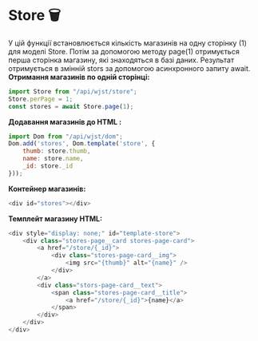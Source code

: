 # Store 🗑️
У цій функції встановлюється кількість магазинів на одну сторінку (1) для моделі Store. Потім за допомогою методу page(1) отримується перша сторінка магазину, які знаходяться в базі даних. Результат отримується в змінній stors за допомогою асинхронного запиту await.<br >
**Отримання магазинів по одній сторінці:**
```javascript
import Store from "/api/wjst/store";
Store.perPage = 1;
const stores = await Store.page(1);
```
**Додавання магазинів до HTML :**
```javascript
import Dom from "/api/wjst/dom";
Dom.add('stores', Dom.template('store', {
	thumb: store.thumb,
	name: store.name,
	_id: store._id
}));
```
**Контейнер магазинів:**
```javascript
<div id="stores"></div>
```
**Темплейт магазину HTML:**
```javascript
<div style="display: none;" id="template-store">
	<div class="stores-page__card stores-page-card">
		<a href="/store/{_id}">
			<div class="stores-page-card__img">
				<img src="{thumb}" alt="{name}" />
			</div>
		</a>
		<div class="stors-page-card__text">
			<span class="stores-page-card__title">
				<a href="/store/{_id}">{name}</a>
			</span>
		</div>
	</div>
</div>
```
